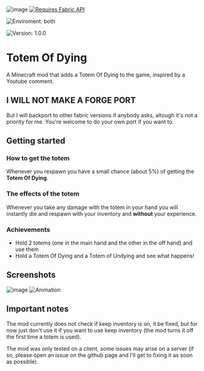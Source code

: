 ![image](https://user-images.githubusercontent.com/60916242/195985657-a4d8b202-7c13-4101-91cc-63098c3dabc6.png)
[![Requires Fabric API](https://i.imgur.com/Ol1Tcf8.png)](https://www.curseforge.com/minecraft/mc-mods/fabric-api)

![Enviroment: both](https://img.shields.io/badge/environment-both-4caf50?style=flat-square)

![Version: 1.0.0](https://img.shields.io/badge/Version-1.0.0-blueviolet?style=for-the-badge)
# Totem Of Dying
A Minecraft mod that adds a Totem Of Dying to the game, inspired by a Youtube comment.

## I WILL NOT MAKE A FORGE PORT
But I will backport to other fabric versions if anybody asks, altough it's not a priority for me.
You're welcome to do your own port if you want to.

## Getting started
### How to get the totem
Whenever you respawn you have a small chance (about 5%) of getting the **Totem Of Dying**.

### The effects of the totem
Whenever you take any damage with the totem in your hand you will instantly die and respawn with your inventory and **without** your experience.

### Achievements
 - Hold 2 totems (one in the main hand and the other in the off hand) and use them
 - Hold a Totem Of Dying and a Totem of Undying and see what happens!

## Screenshots
![image](https://user-images.githubusercontent.com/60916242/195988296-ae300dc8-9b54-4357-bcee-af75ccee901b.png)
![Animation](https://user-images.githubusercontent.com/60916242/195988627-1175d66b-922d-42cc-b92d-eb7f6c16b316.gif)

## Important notes
The mod currently does not check if keep inventory is on, it be fixed, but for now just don't use it if you want to use keep inventory (the mod turns it off the first time a totem is used).

The mod was only tested on a client, some issues may arise on a server (if so, please open an issue on the github page and I'll get to fixing it as soon as possible).
